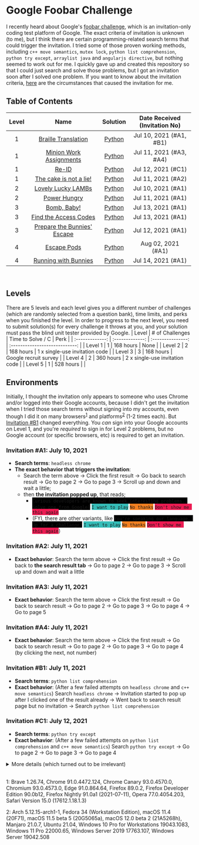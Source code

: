 # Google Foobar Challenge
I recently heard about Google's [foobar challenge](https://foobar.withgoogle.com/), which is an invitation-only coding test platform of Google. The exact criteria of invitation is unknown (to me), but I think there are certain programming-related search terms that could trigger the invitation. I tried some of those proven working methods, including `c++ move semantics`, `mutex lock`, `python list comprehension`, `python try except`, `arraylist java` and `angularjs directive`, but nothing seemed to work out for me. I quickly gave up and created this repository so that I could just search and solve those problems, but I got an invitation soon after I solved one problem. If you want to know about the invitation criteria, [here](#environments) are the circumstances that caused the invitation for me.
<br>

## Table of Contents
| Level |                                                                                                                          Name                                                                                                                          |                                                                                                         Solution                                                                                                         |  Date Received<br>(Invitation No)  |
| :---: | :---------------------------------------------------------------------------------------------------------------------------------------------------------------------------------------------------------------------------------------------------: | :----------------------------------------------------------------------------------------------------------------------------------------------------------------------------------------------------------------------: | :--------------------------------: |
|   1   | [Braille Translation](https://github.com/lcsm29/goog-foobar/blob/main/level1/braille_translation/readme.txt)                                                                                                                                          | [Python](https://github.com/lcsm29/goog-foobar/blob/main/level1/braille_translation/solution.py)                                                                                                                         | Jul 10, 2021 (#A1, #B1)            |
|   1   | [Minion Work Assignments](https://github.com/lcsm29/goog-foobar/blob/main/level1/minion_work_assignments/readme.txt)                                                                                                                                  | [Python](https://github.com/lcsm29/goog-foobar/blob/main/level1/minion_work_assignments/solution.py)                                                                                                                     | Jul 11, 2021 (#A3, #A4)            |
|   1   | [Re-ID](https://github.com/lcsm29/goog-foobar/blob/main/level1/re_id/readme.txt)                                                                                                                                                                      | [Python](https://github.com/lcsm29/goog-foobar/blob/main/level1/re_id/solution.py)                                                                                                                                       | Jul 12, 2021 (#C1)                 |
|   1   | [The cake is not a lie!](https://github.com/lcsm29/goog-foobar/blob/main/level1/the_cake_is_not_a_lie/readme.txt)                                                                                                                                     | [Python](https://github.com/lcsm29/goog-foobar/blob/main/level1/the_cake_is_not_a_lie/solution.py)                                                                                                                       | Jul 11, 2021 (#A2)                 |
|   2   | [Lovely Lucky LAMBs](https://github.com/lcsm29/goog-foobar/blob/main/level2/lovely_lucky_lambs/readme.txt)                                                                                                                                            | [Python](https://github.com/lcsm29/goog-foobar/blob/main/level2/lovely_lucky_lambs/solution.py)                                                                                                                          | Jul 10, 2021 (#A1)                 |
|   2   | [Power Hungry](https://github.com/lcsm29/goog-foobar/blob/main/level2/power_hungry/readme.txt)                                                                                                                                                        | [Python](https://github.com/lcsm29/goog-foobar/blob/main/level2/power_hungry/solution.py)                                                                                                                                | Jul 11, 2021 (#A1)                 |
|   3   | [Bomb, Baby!](https://github.com/lcsm29/goog-foobar/blob/main/level3/bomb_baby/readme.txt)                                                                                                                                                             | [Python](https://github.com/lcsm29/goog-foobar/blob/main/level3/bomb_baby/solution.py)                                                                                                                                   | Jul 13, 2021 (#A1)                 |
|   3   | [Find the Access Codes](https://github.com/lcsm29/goog-foobar/blob/main/level3/find_the_access_codes/readme.txt)                                                                                                                                      | [Python](https://github.com/lcsm29/goog-foobar/blob/main/level3/find_the_access_codes/solution.py)                                                                                                                       | Jul 13, 2021 (#A1)                 |
|   3   | [Prepare the Bunnies' Escape](https://github.com/lcsm29/goog-foobar/blob/main/level3/prepare_the_bunnies_escape/readme.txt)                                                                                                                           | [Python](https://github.com/lcsm29/goog-foobar/blob/main/level3/prepare_the_bunnies_escape/solution.py)                                                                                                                  | Jul 12, 2021 (#A1)                 |
|   4   | [Escape Pods](https://github.com/lcsm29/goog-foobar/blob/main/level4/escape_pods/readme.txt)                                                                                                                                                          | [Python](https://github.com/lcsm29/goog-foobar/blob/main/level4/escape_pods/solution.py)                                                                                                                                 | Aug 02, 2021 (#A1)                 |
|   4   | [Running with Bunnies](https://github.com/lcsm29/goog-foobar/blob/main/level4/running_with_bunnies/readme.txt)                                                                                                                                        | [Python](https://github.com/lcsm29/goog-foobar/blob/main/level4/running_with_bunnies/solution.py)                                                                                                                        | Jul 14, 2021 (#A1)                 |
<br>

## Levels
There are 5 levels and each level gives you a different number of challenges (which are randomly selected from a question bank), time limits, and perks when you finished the level. In order to progress to the next level, you need to submit solution(s) for every challenge it throws at you, and your solution must pass the blind unit tester provided by Google.
|      Level      | # of Challenges | Time to Solve / C |              Perk              |
| :-------------: | :-------------: | :---------------: | :----------------------------: |
|     Level 1     |        1        |     168 hours     |              None              |
|     Level 2     |        2        |     168 hours     | 1 x single-use invitation code |
|     Level 3     |        3        |     168 hours     |      Google recruit survey     |
|     Level 4     |        2        |     360 hours     | 2 x single-use invitation code |
|     Level 5     |        1        |     528 hours     |                                |

## Environments
Initially, I thought the invitation only appears to someone who uses Chrome and/or logged into their Google accounts, because I didn't get the invitation when I tried those search terms without signing into my accounts, even though I did it on many browsers<sup>[1](#fn1)</sup> and platforms<sup>[2](#fn2)</sup> (1-2 times each). But [Invitation #B1](#invitation-b1-july-11-2021) changed everything. You *can* sign into your Google accounts on Level 1, and you're *required* to sign in for Level 2 problems, but no Google account (or specific browsers, etc) is required to get an invitation.

### Invitation #A1: July 10, 2021
* **Search terms**: `headless chrome`
* **The exact behavior that triggers the invitation**: 
  * Search the term above -> Click the first result -> Go back to search result -> Go to page 2 -> Go to page 3 -> Scroll up and down and wait a little;
  * then **the invitation popped up**, that reads;
    * <span style="background-color: black">`Curious developers are known to seek interesting problems. Solve one from Google?`</span> <span style="background-color: #35BDB8">`I want to play`</span> <span style="background-color: #F48020">`No thanks`</span> <span style="background-color: #EC1B52">`Don't show me this again`</span>
    * (FYI, there are other variants, like <span style="background-color: black">`You're speaking our language. Up for a challange?`</span> <span style="background-color: #35BDB8">`I want to play`</span> <span style="background-color: #F48020">`No thanks`</span> <span style="background-color: #EC1B52">`Don't show me this again`</span>)

### Invitation #A2: July 11, 2021
* **Exact behavior**: Search the term above -> Click the first result -> Go back to **the search result tab** -> Go to page 2 -> Go to page 3 -> Scroll up and down and wait a little

### Invitation #A3: July 11, 2021
* **Exact behavior**: Search the term above -> Click the first result -> Go back to search result -> Go to page 2 -> Go to page 3 -> Go to page 4 -> Go to page 5

### Invitation #A4: July 11, 2021
* **Exact behavior**: Search the term above -> Click the first result -> Go back to search result -> Go to page 2 -> Go to page 3 -> Go to page 4 (by clicking the next, not number)

### Invitation #B1: July 11, 2021
* **Search terms**: `python list comprehension`
* **Exact behavior**: (After a few failed attempts on `headless chrome` and `c++ move semantics`) Search `headless chrome` -> Invitation started to pop up after I clicked one of the result already -> Went back to search result page but no invitation -> Search `python list comprehension`

### Invitation #C1: July 12, 2021
* **Search terms**: `python try except`
* **Exact behavior**: (After a few failed attempts on `python list comprehension` and `c++ move semantics`) Search `python try except` -> Go to page 2 -> Go to page 3 -> Go to page 4

<details>
<summary>More details (which turned out to be irrelevant)</summary>
<br>

### Invitation #A1: July 10, 2021
* **Browser**: Google Chrome 91.0.4471.124 (Official Build) (64-bit)
* **Chrome setting** (non-Incognito mode, logged into one of my Google accounts)
    * **You and Google**: Logged into one of my Google accounts (non-primary), sync enabled (encrypted with sync passphrase)
    * **Cookies and other site data**: Block third-party cookies in Incognito, send a "Do Not Track" request with your browsing traffic
    * **Security**: Enhanced proection, use secure DNS with Google (Public DNS)
    * **Extensions**: uBLock Origin
* **Google account settings**
    * **Web & App Activity**: On, Include Chrome history and activity from sites, apps, and devices that use Google services, Auto-delete off
    * **Location History**: On, Auto-delete off
    * **YouTube History**: On, Include the YouTube videos you watch, Include your searches on YouTube, Auto-delete off
    * **Ad personalization**: On
    * **Advanced Protection Program**: Enrolled
    * **Contact info**: None (other than the email address of this account)
* **Google services tied to this account**: Other than the basic ones (like Gmail, Drive, etc), Google Cloud (trial)
* **OS**: Windows 11 Pro 64 bit (Build 22000.65) (Windows Insider Preview - Dev Channel)

### Invitation #A2: July 11, 2021
* Only the differences (from Invitation #A1) are listed.
* **Google account settings**
    * **Contact info**: Two emails, two phones
* **Google services tied to this account**: Google Cloud (paid), Google Domains, Google Voice
* **Google.com search settings**: Open each selected result in a new browser window

### Invitation #A3: July 11, 2021
* Only the differences (from Invitation #A1) are listed.
* **Google account settings**
  * **Contact info**: Two emails, one phone
* **Google services tied to this account**: Google Fi (this account is not tied with Google Cloud)

### Invitation #A4: July 11, 2021
* Only the differences (from Invitation #A1) are listed.
* **Google account settings**
    * **Web & App Activity**: Auto-delete On (3 Months)
    * **YouTube History**: Paused
    * **Advanced Protection Program**: Not enrolled
    * **Contact info**: Two emails, zero phone

### Invitation #B1: July 11, 2021
* **Browser**: Firefox 89.0.2 (I didn't sign in to any of my Google accounts on this browser, thus no Chrome or Google account related info on this section)
* **OS**: Ubuntu 21.04

### Invitation #C1: July 12, 2021
* **Browser**: Chrome Canary 93.0.4570.0 (Official Build) canary (arm64) (I also didn't sign in on this browser, thus no Chrome or Google account related info on this section)
* **OS**: macOS 12.0 beta 2 (21A5268h)
</details>
<br>

<a name='fn1'>1</a>: Brave 1.26.74, Chrome 91.0.4472.124, Chrome Canary 93.0.4570.0, Chromium 93.0.4573.0, Edge 91.0.864.64, Firefox 89.0.2, Firefox Developer Edition 90.0b12, Firefox Nightly 91.0a1 (2021-07-11), Opera 77.0.4054.203, Safari Version 15.0 (17612.1.18.1.3)

<a name='fn2'>2</a>: Arch 5.12.15-arch1-1, Fedora 34 (Workstation Edition), macOS 11.4 (20F71), macOS 11.5 beta 5 (20G5065a), macOS 12.0 beta 2 (21A5268h), Manjaro 21.0.7, Ubuntu 21.04, Windows 10 Pro for Workstations 19043.1083, Windows 11 Pro 22000.65, Windows Server 2019 17763.107, Windows Server 19042.508
